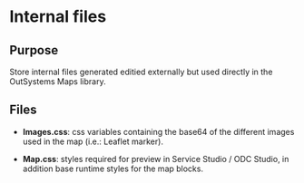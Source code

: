 # Internal files

## Purpose
Store internal files generated editied externally but used directly in the OutSystems Maps library.

## Files
- **Images.css**: css variables containing the base64 of the different images used in the map (i.e.: Leaflet marker).

- **Map.css**: styles required for preview in Service Studio / ODC Studio, in addition base runtime styles for the map blocks.